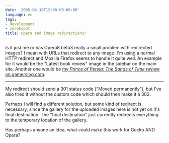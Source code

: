 ```yaml
---
date: '2005-04-18T12:00:00-00:00'
language: en
tags:
- development
- zerokspot
title: Opera and image redirections?
---
```



Is it just me or has Opera8 beta3 really a small problem with redirected images? I mean with URLs that redirect to any image. I'm using a normal HTTP redirect and Mozilla Firefox seems to handle it quite well. An example for it would be the "Latest book review" image in the sidebar on the main site. Another one would be <a href="http://www.gamerslog.com/node/view/66/">my <cite>Prince of Persia: The Sands of Time</cite> review on gamerslog.com</a>.

-------------------------------



My redirect should send a 301 status code ("Moved permanently"), but I've also tried it without the custom code which should then make it a 302.



Perhaps I will find a different solution, but some kind of redirect is necessary, since the gallery for the uploaded images here is not yet on it's final destination. The "final destination" just currently redirects everything to the temporary location of the gallery.



Has perhaps anyone an idea, what could make this work for Gecko AND Opera?